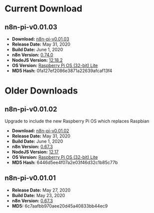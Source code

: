 # Current Download
## n8n-pi-v0.01.03
* **Download:** [n8n-pi-v0.01.03](http://stuff.tephlon.xyz/n8n-pi-v0.01.03.zip)
* **Release Date:** May 31, 2020
* **Build Date:** June 1, 2020
* **n8n Version:** [0.74.0](https://github.com/n8n-io/n8n/releases/tag/n8n%400.74.0)
* **NodeJS Version:** [12.18.2](https://nodejs.org/en/blog/release/v12.18.2/)
* **OS Version:** [Raspberry Pi OS (32-bit) Lite](https://www.raspberrypi.org/downloads/raspbian/)
* **MD5 Hash:** 0fa127ef2086e3871a22639afcaf13f4

# Older Downloads
## n8n-pi-v0.01.02
Upgrade to include the new Raspberry Pi OS which replaces Raspbian
* **Download:** [n8n-pi-v0.01.02](http://stuff.tephlon.xyz/n8n-pi-v0.01.02.zip)
* **Release Date:** May 31, 2020
* **Build Date:** June 1, 2020
* **n8n Version:** [0.67.3](https://github.com/n8n-io/n8n/releases/tag/n8n%400.67.3)
* **NodeJS Version:** [12.17](https://nodejs.org/en/blog/release/v12.17.0/)
* **OS Version:** [Raspberry Pi OS (32-bit) Lite](https://www.raspberrypi.org/downloads/raspbian/)
* **MD5 Hash:** 6446d5ee4f07a2e03f46d32c1b85c77b

## n8n-pi-v0.01.01
* **Release Date:** May 27, 2020
* **Build Date:** May 23, 2020
* **n8n Version:** [0.67.3](https://github.com/n8n-io/n8n/releases/tag/n8n%400.67.3)
* **MD5:** 6c7aafbb970aee20d45a40833bb44ec9

